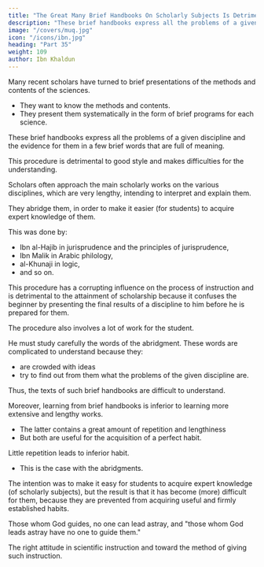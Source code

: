 ```yaml
---
title: "The Great Many Brief Handbooks On Scholarly Subjects Is Detrimental To Instruction"
description: "These brief handbooks express all the problems of a given discipline and the evidence for them in a few brief words that are full of meaning"
image: "/covers/muq.jpg"
icon: "/icons/ibn.jpg"
heading: "Part 35"
weight: 109
author: Ibn Khaldun
---
```




Many recent scholars have turned to brief presentations of the methods and contents of the sciences. 
- They want to know the methods and contents.
- They present them systematically in the form of brief programs for each science.

These brief handbooks express all the problems of a given discipline and the evidence for them in a few brief words that are full of meaning.

This procedure is detrimental to good style and makes difficulties for the understanding.

Scholars often approach the main scholarly works on the various disciplines, which are very lengthy, intending to interpret and explain them. 

They abridge them, in order to make it easier (for students) to acquire expert knowledge of them. 

This was done by:
- Ibn al-Hajib in jurisprudence and the principles of jurisprudence,
- Ibn Malik in Arabic philology, 
- al-Khunaji in logic,
- and so on. 

This procedure has a corrupting influence on the process of instruction and is detrimental to the attainment of scholarship because it confuses the beginner by presenting the final results of a discipline to him before he is prepared for them.

<!-- This is a bad method of instruction, as will be mentioned.1146 -->

The procedure also involves a lot of work for the student. 

He must study carefully the words of the abridgment. These words are complicated to understand because they:
- are crowded with ideas
- try to find out from them what the problems of the given discipline are. 

Thus, the texts of such brief handbooks are difficult to understand. 
<!-- A good deal of time must be spent on (the attempt to) understand them. -->

Moreover, learning from brief handbooks <!-- , (even) when (such instruction) is at its best and is not accompanied by any flaw,  --> is inferior to learning more extensive and lengthy works.
<!-- the habits resulting from (the study of)  
after all these (difficulties), the (scholarly) habit that results from receiving instruction -->
- The latter contains a great amount of repetition and lengthiness
- But both are useful for the acquisition of a perfect habit.


Little repetition leads to inferior habit.
- This is the case with the abridgments.

The intention was to make it easy for students to acquire expert knowledge (of scholarly subjects), but the result is that it has become (more) difficult for them, because they are prevented from acquiring useful and firmly established habits.

Those whom God guides, no one can lead astray, and "those whom God leads astray have no one to guide them." 

The right attitude in scientific instruction and toward the method of giving such instruction. 


